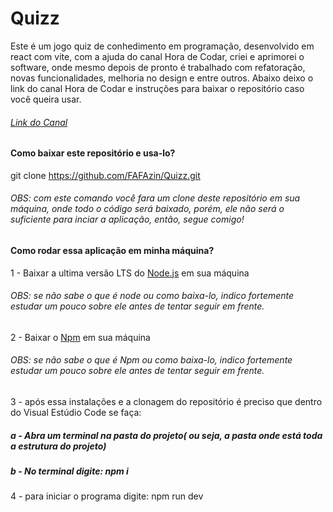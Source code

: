 # Quizz

Este é um jogo quiz de conhedimento em programação, desenvolvido em react com vite, com a ajuda do canal Hora de Codar, criei e aprimorei o software, onde mesmo depois de pronto é trabalhado com refatoração, novas funcionalidades, melhoria no design e entre outros. Abaixo deixo o link do canal Hora de Codar e instruções para baixar o repositório caso você queira usar. 

###### <a href='https://www.youtube.com/@MatheusBattisti'>Link do Canal</a>

#### Como baixar este repositório e usa-lo?
 git clone https://github.com/FAFAzin/Quizz.git
 ###### OBS: com este comando você fara um clone deste repositório em sua máquina, onde todo o código será baixado, porém, ele não será o suficiente para inciar a aplicação, então, segue comigo!

 #### Como rodar essa aplicação em minha máquina?

 1 - Baixar a ultima versão LTS do <a href='https://nodejs.org/en/'>Node.js</a> em sua máquina
###### OBS: se não sabe o que é node ou como baixa-lo, indico fortemente estudar um pouco sobre ele antes de tentar seguir em frente.
 2 - Baixar o <a href='https://www.npmjs.com/'>Npm</a> em sua máquina
###### OBS: se não sabe o que é Npm ou como baixa-lo, indico fortemente estudar um pouco sobre ele antes de tentar seguir em frente.
3 - após essa instalações e a clonagem do repositório é preciso que dentro do Visual Estúdio Code se faça: 
##### a - Abra um terminal na pasta do projeto( ou seja, a pasta onde está toda a estrutura do projeto)
##### b - No terminal digite: npm i
4 - para iniciar o programa digite: npm run dev